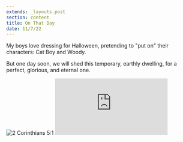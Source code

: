 ```yaml
---
extends: _layouts.post
section: content
title: On That Day
date: 11/7/22
---
```


My boys love dressing for Halloween, pretending to "put on" their characters: Cat Boy and Woody.

But one day soon, we will shed this temporary, earthly dwelling, for a perfect, glorious, and eternal one.

<img alt="2 Corinthians 5:1" src="/assets/images/devo-6.png" />

<iframe class="w-full aspect-video" src="https://www.youtube.com/embed/pF4qFdxD4kM" frameborder="0" allow="accelerometer; autoplay; clipboard-write; encrypted-media; gyroscope; picture-in-picture" allowfullscreen></iframe>
